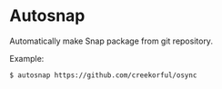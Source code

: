 # Autosnap

Automatically make Snap package from git repository.

Example:

```sh
$ autosnap https://github.com/creekorful/osync
```